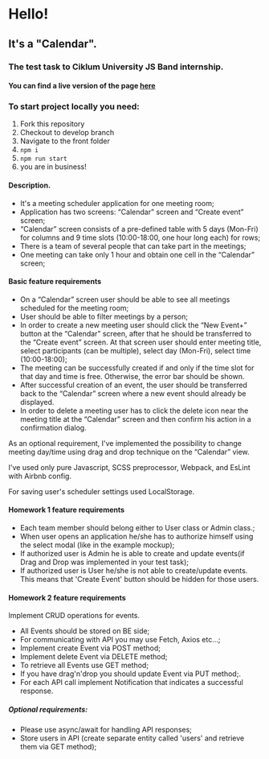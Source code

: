 # Hello!
## It's a "Calendar".
### The test task to Ciklum University JS Band internship.

#### You can find a live version of the page [here](https://pechpavlo.github.io/calendar/)

### To start project locally you need:

1. Fork this repository
2. Checkout to develop branch
3. Navigate to the front folder
4. ```npm i```
5. ```npm run start```
6. you are in business!

#### Description.
* It's  a meeting scheduler application for one meeting room;
* Application has two screens: “Calendar” screen and “Create event” screen;
* “Calendar” screen consists of a pre-defined table with 5 days (Mon-Fri) for columns and 9 time slots (10:00-18:00, one hour long each) for rows;
* There is a team of several people that can take part in the meetings;
* One meeting can take only 1 hour and obtain one cell in the “Calendar” screen;

#### Basic feature requirements

* On a “Calendar” screen user should be able to see all meetings scheduled for the meeting room;
* User should be able to filter meetings by a person;
* In order to create a new meeting user should click the “New Event+” button at the “Calendar” screen, after that he should be transferred to the “Create event” screen. At that screen user should enter meeting title, select participants (can be multiple), select day (Mon-Fri), select time (10:00-18:00);
* The meeting can be successfully created if and only if the time slot for that day and time is free. Otherwise, the error bar should be shown.
* After successful creation of an event, the user should be transferred back to the “Calendar” screen where a new event should already be displayed.
* In order to delete a meeting user has to click the delete icon near the meeting title at the “Calendar” screen and then confirm his action in a confirmation dialog.

As an optional requirement, I've implemented the possibility to change meeting day/time using drag and drop technique on the “Calendar” view.

I've used only pure Javascript, SCSS preprocessor,  Webpack, and EsLint with  Airbnb config.

For saving user's scheduler settings used LocalStorage.

#### Homework 1 feature requirements

* Each team member should belong either to User class or Admin class.;
* When user opens an application he/she has to authorize himself using the select modal (like in the example mockup);
* If authorized user is Admin he is able to create and update events(if Drag and Drop was implemented in your test task);
* If authorized user is User he/she is not able to create/update events. This means that 'Create Event' button should be hidden for those users.

#### Homework 2 feature requirements

Implement CRUD operations for events.
* All Events should be stored on BE side;
* For communicating with API you may use Fetch, Axios etc...;
* Implement create Event via POST method;
* Implement delete Event via DELETE method;
* To retrieve all Events use GET method;
* If you have drag'n'drop you should update Event via PUT method;.
* For each API call implement Notification that indicates a successful response.
##### Optional requirements:
* Please use async/await for handling API responses;
* Store users in API (create separate entity called 'users' and retrieve them via GET method);


